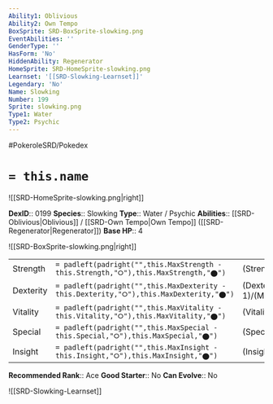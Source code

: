 ```yaml
---
Ability1: Oblivious
Ability2: Own Tempo
BoxSprite: SRD-BoxSprite-slowking.png
EventAbilities: ''
GenderType: ''
HasForm: 'No'
HiddenAbility: Regenerator
HomeSprite: SRD-HomeSprite-slowking.png
Learnset: '[[SRD-Slowking-Learnset]]'
Legendary: 'No'
Name: Slowking
Number: 199
Sprite: slowking.png
Type1: Water
Type2: Psychic
---
```


#PokeroleSRD/Pokedex

# `= this.name`

![[SRD-HomeSprite-slowking.png|right]]

**DexID**:: 0199
**Species**:: Slowking
**Type**:: Water / Psychic
**Abilities**:: [[SRD-Oblivious|Oblivious]] / [[SRD-Own Tempo|Own Tempo]] ([[SRD-Regenerator|Regenerator]])
**Base HP**:: 4

![[SRD-BoxSprite-slowking.png|right]]

|           |                                                                                        |                                          |
| --------- | -------------------------------------------------------------------------------------- | ---------------------------------------- |
| Strength  | `= padleft(padright("",this.MaxStrength - this.Strength,"⭘"),this.MaxStrength,"⬤")`    | (Strength::2)/(MaxStrength::5)   |
| Dexterity | `= padleft(padright("",this.MaxDexterity - this.Dexterity,"⭘"),this.MaxDexterity,"⬤")` | (Dexterity:: 1)/(MaxDexterity::3) |
| Vitality  | `= padleft(padright("",this.MaxVitality - this.Vitality,"⭘"),this.MaxVitality,"⬤")`    | (Vitality::2)/(MaxVitality::5)   |
| Special   | `= padleft(padright("",this.MaxSpecial - this.Special,"⭘"),this.MaxSpecial,"⬤")`       | (Special::3)/(MaxSpecial::6)     |
| Insight   | `= padleft(padright("",this.MaxInsight - this.Insight,"⭘"),this.MaxInsight,"⬤")`       | (Insight::3)/(MaxInsight::6)     |

**Recommended Rank**:: Ace
**Good Starter**:: No
**Can Evolve**:: No

![[SRD-Slowking-Learnset]]